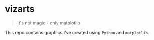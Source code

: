# vizarts

> It's not magic - only matplotlib

This repo contains graphics I've created using `Python` and `matplotlib`.

